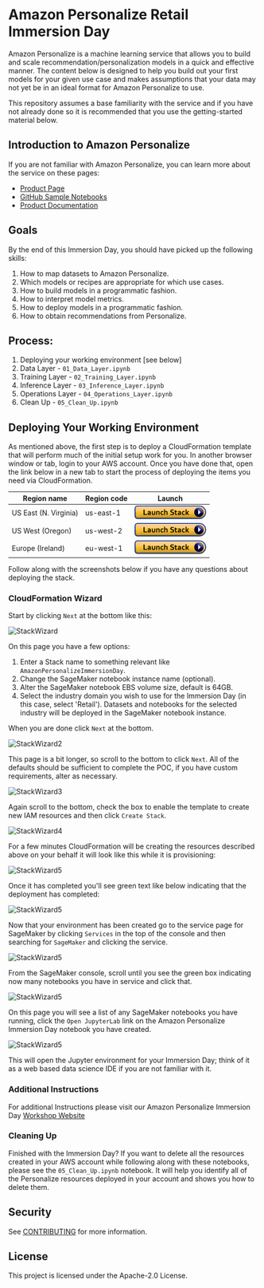# Amazon Personalize Retail Immersion Day

Amazon Personalize is a machine learning service that allows you to build and scale recommendation/personalization models in a quick and effective manner. The content below is designed to help you build out your first models for your given use case and makes assumptions that your data may not yet be in an ideal format for Amazon Personalize to use.

This repository assumes a base familiarity with the service and if you have not already done so it is recommended that you use the getting-started material below.

## Introduction to Amazon Personalize

If you are not familiar with Amazon Personalize, you can learn more about the service on these pages:

* [Product Page](https://aws.amazon.com/personalize/)
* [GitHub Sample Notebooks](https://github.com/aws-samples/amazon-personalize-samples)
* [Product Documentation](https://docs.aws.amazon.com/personalize/latest/dg/what-is-personalize.html)

## Goals

By the end of this Immersion Day, you should have picked up the following skills:

1. How to map datasets to Amazon Personalize.
1. Which models or recipes are appropriate for which use cases.
1. How to build models in a programmatic fashion.
1. How to interpret model metrics.
1. How to deploy models in a programmatic fashion.
1. How to obtain recommendations from Personalize.

## Process:

1. Deploying your working environment [see below]
1. Data Layer -
`01_Data_Layer.ipynb`
1. Training Layer -
`02_Training_Layer.ipynb`
1. Inference Layer -
`03_Inference_Layer.ipynb`
1. Operations Layer -
`04_Operations_Layer.ipynb`
1. Clean Up -
`05_Clean_Up.ipynb`

## Deploying Your Working Environment

As mentioned above, the first step is to deploy a CloudFormation template that will perform much of the initial setup work for you. In another browser window or tab, login to your AWS account. Once you have done that, open the link below in a new tab to start the process of deploying the items you need via CloudFormation.

| Region name | Region code | Launch      |
| ----------- | ----------- | ----------- |
| US East (N. Virginia)| us-east-1      |[![Launch Stack](./images/launch-cf-stack.png)](https://console.aws.amazon.com/cloudformation/home?region=us-east-1#/stacks/new?stackName=AmazonPersonalizeImmersionDay&templateURL=https://d2peeor3oplhc6.cloudfront.net/personalize-immersionday-retail/personalizeimmersionday-retail.yaml) |
| US West (Oregon)   | us-west-2       |[![Launch Stack](./images/launch-cf-stack.png)](https://console.aws.amazon.com/cloudformation/home?region=us-west-2#/stacks/new?stackName=AmazonPersonalizeImmersionDay&templateURL=https://d2peeor3oplhc6.cloudfront.net/personalize-immersionday-retail/personalizeimmersionday-retail.yaml) |
| Europe (Ireland)   | eu-west-1       |[![Launch Stack](./images/launch-cf-stack.png)](https://console.aws.amazon.com/cloudformation/home?region=eu-west-1#/stacks/new?stackName=AmazonPersonalizeImmersionDay&templateURL=https://d2peeor3oplhc6.cloudfront.net/personalize-immersionday-retail/personalizeimmersionday-retail.yaml) |

Follow along with the screenshots below if you have any questions about deploying the stack.

### CloudFormation Wizard

Start by clicking `Next` at the bottom like this:

![StackWizard](static/imgs/img1.png)

On this page you have a few options:

1. Enter a Stack name to something relevant like `AmazonPersonalizeImmersionDay`.
1. Change the SageMaker notebook instance name (optional).
1. Alter the SageMaker notebook EBS volume size, default is 64GB.
1. Select the industry domain you wish to use for the Immersion Day (in this case, select 'Retail'). Datasets and notebooks for the selected industry will be deployed in the SageMaker notebook instance.

When you are done click `Next` at the bottom.

![StackWizard2](static/imgs/img2.png)

This page is a bit longer, so scroll to the bottom to click `Next`. All of the defaults should be sufficient to complete the POC, if you have custom requirements, alter as necessary.

![StackWizard3](static/imgs/img3.png)


Again scroll to the bottom, check the box to enable the template to create new IAM resources and then click `Create Stack`.

![StackWizard4](static/imgs/img4.png)

For a few minutes CloudFormation will be creating the resources described above on your behalf it will look like this while it is provisioning:

![StackWizard5](static/imgs/img5.png)

Once it has completed you'll see green text like below indicating that the deployment has completed:

![StackWizard5](static/imgs/img6.png)

Now that your environment has been created go to the service page for SageMaker by clicking `Services` in the top of the console and then searching for `SageMaker` and clicking the service.


![StackWizard5](static/imgs/img7.png)

From the SageMaker console, scroll until you see the green box indicating now many notebooks you have in service and click that.

![StackWizard5](static/imgs/img8.png)

On this page you will see a list of any SageMaker notebooks you have running, click the `Open JupyterLab` link on the Amazon Personalize Immersion Day notebook you have created.

![StackWizard5](static/imgs/img9.png)

This will open the Jupyter environment for your Immersion Day; think of it as a web based data science IDE if you are not familiar with it.

### Additional Instructions

For additional Instructions please visit our Amazon Personalize Immersion Day [Workshop Website](https://personalization-immersionday.workshop.aws/en/)

### Cleaning Up

Finished with the Immersion Day? If you want to delete all the resources created in your AWS account while following along with these notebooks, please see the `05_Clean_Up.ipynb` notebook. It will help you identify all of the Personalize resources deployed in your account and shows you how to delete them.

## Security

See [CONTRIBUTING](CONTRIBUTING.md#security-issue-notifications) for more information.

## License

This project is licensed under the Apache-2.0 License.